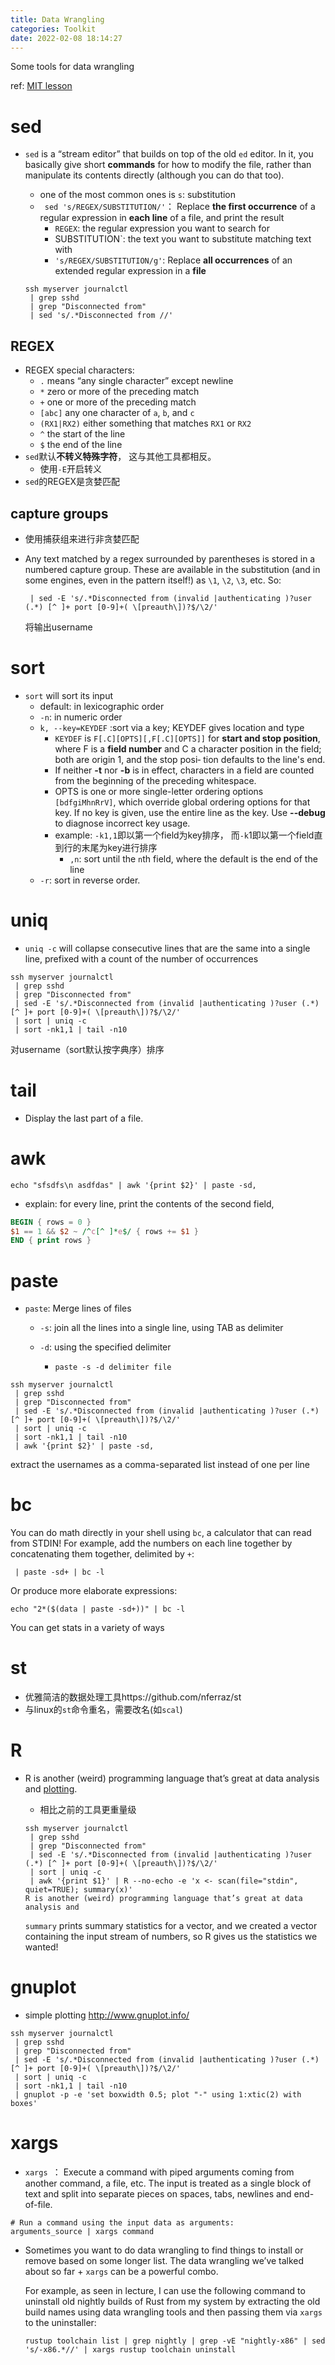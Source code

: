 ```yaml
---
title: Data Wrangling
categories: Toolkit
date: 2022-02-08 18:14:27
---
```


Some tools for data wrangling

ref: [MIT lesson](https://missing.csail.mit.edu/2020/data-wrangling/)

<!--more-->

# sed

* `sed` is a “stream editor” that builds on top of the old `ed` editor. In it, you basically give short **commands** for how to modify the file, rather than manipulate its contents directly (although you can do that too). 

  *  one of the most common ones is `s`: substitution
    * ` sed 's/REGEX/SUBSTITUTION/'`： Replace **the first occurrence** of a regular expression in **each line** of a file, and print the result
      * `REGEX`:  the regular expression you want to search for
      * SUBSTITUTION`: the text you want to substitute matching text with
      * `'s/REGEX/SUBSTITUTION/g'`:  Replace **all occurrences** of an extended regular expression in a **file**
  
  ```shell
  ssh myserver journalctl
   | grep sshd
   | grep "Disconnected from"
   | sed 's/.*Disconnected from //'
  ```
  

## REGEX

* REGEX special characters:
  - `.` means “any single character” except newline
  - `*` zero or more of the preceding match
  - `+` one or more of the preceding match
  - `[abc]` any one character of `a`, `b`, and `c`
  - `(RX1|RX2)` either something that matches `RX1` or `RX2`
  - `^` the start of the line
  - `$` the end of the line
* `sed`默认**不转义特殊字符**， 这与其他工具都相反。
  * 使用`-E`开启转义
* `sed`的REGEX是贪婪匹配

## capture groups

* 使用捕获组来进行非贪婪匹配

* Any text matched by a regex surrounded by parentheses is stored in a numbered capture group. These are available in the substitution (and in some engines, even in the pattern itself!) as `\1`, `\2`, `\3`, etc. So:

  ```shell
   | sed -E 's/.*Disconnected from (invalid |authenticating )?user (.*) [^ ]+ port [0-9]+( \[preauth\])?$/\2/'
  ```

  将输出username

# sort

* `sort` will sort its input
  * default: in lexicographic order
  * `-n`: in numeric order
  * `k, --key=KEYDEF` :sort via a key; KEYDEF gives location and type
    * `KEYDEF` is `F[.C][OPTS][,F[.C][OPTS]]` for **start and stop position**, where F is a **field number** and C a character position in the field; both are origin 1, and the stop posi‐ tion defaults to the line's end.  
    * If neither **-t** nor **-b** is in effect, characters in a field are counted from the beginning of the preceding whitespace.  
    * OPTS  is  one  or more single-letter ordering options `[bdfgiMhnRrV]`, which override global ordering options for that key.  If no key is given, use the entire line as the key.  Use **--debug** to diagnose incorrect key usage.
    * example: `-k1,1`即以第一个field为key排序， 而`-k`1即以第一个field直到行的末尾为key进行排序
      * `,n`:  sort until the `n`th field, where the default is the end of the line
  *  `-r`: sort in reverse order.

# uniq

*  `uniq -c` will collapse consecutive lines that are the same into a single line, prefixed with a count of the number of occurrences

  ```shell
  ssh myserver journalctl
   | grep sshd
   | grep "Disconnected from"
   | sed -E 's/.*Disconnected from (invalid |authenticating )?user (.*) [^ ]+ port [0-9]+( \[preauth\])?$/\2/'
   | sort | uniq -c
   | sort -nk1,1 | tail -n10
  ```

  对username（sort默认按字典序）排序



# tail

* Display the last part of a file.

# awk

```shell
echo "sfsdfs\n asdfdas" | awk '{print $2}' | paste -sd,
```

*  explain:  for every line, print the contents of the second field,



```awk
BEGIN { rows = 0 }
$1 == 1 && $2 ~ /^c[^ ]*e$/ { rows += $1 }
END { print rows }
```



# paste

* `paste`: Merge lines of files

  * `-s`: join all the lines into a single line, using TAB as delimiter
  * `-d`: using the specified delimiter
  
    * `paste -s -d delimiter file`
  



```shell
ssh myserver journalctl
 | grep sshd
 | grep "Disconnected from"
 | sed -E 's/.*Disconnected from (invalid |authenticating )?user (.*) [^ ]+ port [0-9]+( \[preauth\])?$/\2/'
 | sort | uniq -c
 | sort -nk1,1 | tail -n10
 | awk '{print $2}' | paste -sd,
```

extract the usernames as a comma-separated list instead of one per line

  

# bc

You can do math directly in your shell using `bc`, a calculator that can read from STDIN! For example, add the numbers on each line together by concatenating them together, delimited by `+`:

```
 | paste -sd+ | bc -l
```

Or produce more elaborate expressions:

```
echo "2*($(data | paste -sd+))" | bc -l
```

You can get stats in a variety of ways

# st

* 优雅简洁的数据处理工具https://github.com/nferraz/st
* 与linux的`st`命令重名，需要改名(如`scal`)

# R

* R is another (weird) programming language that’s great at data analysis and [plotting](https://ggplot2.tidyverse.org/). 

  * 相比之前的工具更重量级

  ````shell
  ssh myserver journalctl
   | grep sshd
   | grep "Disconnected from"
   | sed -E 's/.*Disconnected from (invalid |authenticating )?user (.*) [^ ]+ port [0-9]+( \[preauth\])?$/\2/'
   | sort | uniq -c
   | awk '{print $1}' | R --no-echo -e 'x <- scan(file="stdin", quiet=TRUE); summary(x)'
  R is another (weird) programming language that’s great at data analysis and
  ````

  `summary` prints summary statistics for a vector, and we created a vector containing the input stream of numbers, so R gives us the statistics we wanted!

# gnuplot

* simple plotting http://www.gnuplot.info/

```shell
ssh myserver journalctl
 | grep sshd
 | grep "Disconnected from"
 | sed -E 's/.*Disconnected from (invalid |authenticating )?user (.*) [^ ]+ port [0-9]+( \[preauth\])?$/\2/'
 | sort | uniq -c
 | sort -nk1,1 | tail -n10
 | gnuplot -p -e 'set boxwidth 0.5; plot "-" using 1:xtic(2) with boxes'
```



# xargs

*  `xargs `： Execute a command with piped arguments coming from another command, a file, etc. 
    The input is treated as a single block of text and split into separate pieces on spaces, tabs, newlines and end-of-file. 

  ```shell
  # Run a command using the input data as arguments: 
  arguments_source | xargs command
  ```

  

* Sometimes you want to do data wrangling to find things to install or remove based on some longer list. The data wrangling we’ve talked about so far + `xargs` can be a powerful combo.

  For example, as seen in lecture, I can use the following command to uninstall old nightly builds of Rust from my system by extracting the old build names using data wrangling tools and then passing them via `xargs` to the uninstaller:

  ```shell
  rustup toolchain list | grep nightly | grep -vE "nightly-x86" | sed 's/-x86.*//' | xargs rustup toolchain uninstall
  ```

  

 
